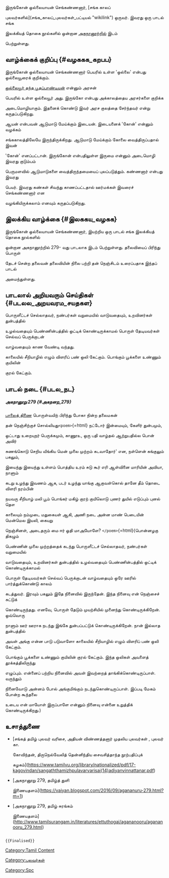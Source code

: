 இருங்கோன் ஒல்லையாயன் செங்கண்ணனார், [சங்க காலப்
புலவர்களில்](சங்க_காலப்_புலவர்கள்_பட்டியல் "wikilink") ஒருவர். இவரது ஒரு பாடல் சங்க
இலக்கியத் தொகை நூல்களில் ஒன்றான [அகநானூற்றில்](அகநானூறு "wikilink") இடம்
பெற்றுள்ளது.

## வாழ்க்கைக் குறிப்பு {#வழககக_கறபப}

இருங்கோன் ஒல்லையாயன் செங்கண்ணனார் பெயரில் உள்ள \'ஒல்லை\' என்பது ஒல்லையூரைக் குறிக்கும்.
[ஒல்லையூர் தந்த பூதப்பாண்டியன்](ஒல்லையூர்_தந்த_பூதப்பாண்டியன் "wikilink") என்னும் அரசன்
பெயரில் உள்ள ஒல்லையூர் அது. இருங்கோ என்பது அக்காலத்தைய அரசர்களை குறிக்க
அடைமொழியாகும். இதனைக் கொண்டு இவர் அரச குலத்தை சேர்ந்தவர் என்று கருதப்படுகிறது.

ஆயன் என்பவன் ஆடுமாடு மேய்க்கும் இடையன். இடையனைக் \'கோன்\' என்னும் வழக்கம்
சங்ககாலத்திலேயே இருந்திருக்கிறது. ஆடுமாடு மேய்க்கும் கோலை வைத்திருப்பதால் இவன்
\'கோன்\' எனப்பட்டான். இருங்கோன் என்பதிலுள்ள இருமை என்னும் அடைமொழி இவரது குடும்பம்
பெருமளவில் ஆடுமாடுகளை வைத்திருந்தமையைப் புலப்படுத்தும். கண்ணனார் என்பது இவரது
பெயர். இவரது கண்கள் சிவந்து காணப்பட்டதால் ஊர்மக்கள் இவரைச் செங்கண்ணனார் என
வழங்கியிருக்கலாம் எனவும் கருதப்படுகிறது.

## இலக்கிய வாழ்க்கை {#இலககய_வழகக}

இருங்கோன் ஒல்லையாயன் செங்கண்ணனார், இயற்றிய ஒரு பாடல் சங்க இலக்கியத் தொகை நூல்களில்
ஒன்றான அகநானூற்றில் 279- வது பாடலாக இடம் பெற்றுள்ளது. தலைவியைப் பிரிந்து பொருள்
தேடச் சென்ற தலைவன் தலைவியின் நிலை பற்றி தன் நெஞ்சிடம் உரைப்பதாக இந்தப் பாடல்
அமைந்துள்ளது.

## பாடலால் அறியவரும் செய்திகள் {#படலல_அறயவரம_சயதகள}

பொருளீட்டச் செல்லாதவர், நண்பர்கள் வறுமையில் வாடுவதையும், உறவினர்கள் துன்பத்தில்
உழல்வதையும் பெண்ணின்பத்தில் ஒட்டிக் கொண்டிருக்காமல் பொருள் தேடியவர்கள் செல்வப் பெருக்குடன்
வாழ்வதையும் காண வேண்டி வந்தது.

காலையில் சீறியாழில் எழும் விளரிப் பண் ஒலி கேட்கும். பொங்கும் பூக்களை உண்ணும் குயிலின்
குரல் கேட்கும்.

## பாடல் நடை {#படல_நட}

##### அகநானூறு 279 {#அகநனற_279}

[பாலைத் திணை](பாலைத்_திணை "wikilink") பொருள்வயிற் பிரிந்து போகா நின்ற தலைமகன்
தன் நெஞ்சிற்குச் சொல்லியது`<poem>`{=html} நட்டோர் இன்மையும், கேளிர் துன்பமும்,
ஒட்டாது உறையுநர் பெருக்கமும், காணூஉ, ஒரு பதி வாழ்தல் ஆற்றுபதில்ல பொன் அவிர்
சுணங்கொடு செறிய வீங்கிய மென் முலை முற்றம் கடவாதோர்\' என, நள்ளென் கங்குலும் பகலும்,
இயைந்து இயைந்து உள்ளம் பொத்திய உரம் சுடு கூர் எரி ஆள்வினை மாரியின் அவியா, நாளும்
கடறு உழந்து இவணம் ஆக, படர் உழந்து யாங்கு ஆகுவள்கொல் தானே தீம் தொடை விளரி நரம்பின்
நயவரு சீறியாழ் மலி பூம் பொங்கர் மகிழ் குரற் குயிலொடு புணர் துயில் எடுப்பும் புனல் தௌ
காலையும் நம்முடை மதுகையள் ஆகி, அணி நடை அன்ன மாண் பெடையின் மென்மெல இயலி, கையறு
நெஞ்சினள், அடைதரும் மை ஈர் ஓதி மாஅயோளே? `</poem>`{=html}(பொன்னழகு திகழும்
பெண்ணின் முலை முற்றத்தைக் கடந்து பொருளீட்டச் செல்லாதவர், நண்பர்கள் வறுமையில்
வாடுவதையும், உறவினர்கள் துன்பத்தில் உழல்வதையும் பெண்ணின்பத்தில் ஒட்டிக் கொண்டிருக்காமல்
பொருள் தேடியவர்கள் செல்வப் பெருக்குடன் வாழ்வதையும் ஒரே ஊரில் பார்த்துக்கொண்டு காலம்
கடத்துவர். இரவும் பகலும் இதே நினைவில் இருந்தேன். இந்த நினைவு என் நெஞ்சைச் சுட்டுக்
கொண்டிருந்தது. எனவே, பொருள் தேடும் முயற்சியில் முனைந்து கொண்டிருக்கிறேன். ஒவ்வொரு
நாளும் ஊர் ஊராக நடந்து இங்கே துன்பப்பட்டுக் கொண்டிருக்கிறேன். நான் இல்லாத துன்பத்தில்
அவள் அங்கு என்ன பாடு படுவாளோ காலையில் சீறியாழில் எழும் விளரிப் பண் ஒலி கேட்கும்.
பொங்கும் பூக்களை உண்ணும் குயிலின் குரல் கேட்கும். இந்த ஒலிகள் அவளைத் தூக்கத்திலிருந்து
எழுப்பும். என்னைப் பற்றிய நினைவில் அவள் இவற்றைத் தாங்கிக்கொண்டிருப்பாள். வருந்தும்
நினைவோடு அன்னம் போல் அங்குமிங்கும் நடந்துகொண்டிருப்பாள். இப்படி மேகம் போன்ற கூந்தலை
உடைய என் மாயோள் இருப்பாளே என்னும் நினைவு என்னை உறுத்திக் கொண்டிருக்கிறது.)

## உசாத்துணை

-   [சங்கத் தமிழ் புலவர் வரிசை, அதியன் விண்ணத்தனார் முதலிய புலவர்கள் , புலவர் கா.
    கோவிந்தன், திருநெல்வேலித் தென்னிந்திய சைவசித்தாந்த நூற்பதிப்புக்
    கழகம்](https://www.tamilvu.org/library/nationalized/pdf/17-kagovindan/sangaththamizhpulavarvarisai(14)adiyanvinnattanar.pdf)
-   [அகநானூறு 279, தமிழ்த் துளி
    இணையதளம்](https://vaiyan.blogspot.com/2016/09/agananuru-279.html?m=1)
-   [அகநானூறு 279, தமிழ் சுரங்கம்
    இணையதளம்](http://www.tamilsurangam.in/literatures/ettuthogai/agananooru/agananooru_279.html)

```{=mediawiki}
{{Finalised}}
```
[Category:Tamil Content](Category:Tamil_Content "wikilink")
[Category:புலவர்கள்](Category:புலவர்கள் "wikilink")
[Category:Spc](Category:Spc "wikilink")
